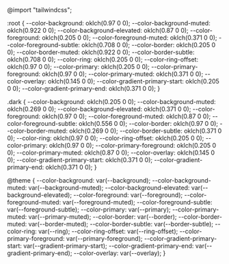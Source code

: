 @import "tailwindcss";

:root {
	--color-background: oklch(0.97 0 0);
	--color-background-muted: oklch(0.922 0 0);
	--color-background-elevated: oklch(0.87 0 0);
	--color-foreground: oklch(0.205 0 0);
	--color-foreground-muted: oklch(0.371 0 0);
	--color-foreground-subtle: oklch(0.708 0 0);
	--color-border: oklch(0.205 0 0);
	--color-border-muted: oklch(0.922 0 0);
	--color-border-subtle: oklch(0.708 0 0);
	--color-ring: oklch(0.205 0 0);
	--color-ring-offset: oklch(0.97 0 0);
	--color-primary: oklch(0.205 0 0);
	--color-primary-foreground: oklch(0.97 0 0);
	--color-primary-muted: oklch(0.371 0 0);
	--color-overlay: oklch(0.145 0 0);
	--color-gradient-primary-start: oklch(0.205 0 0);
	--color-gradient-primary-end: oklch(0.371 0 0);
}

.dark {
	--color-background: oklch(0.205 0 0);
	--color-background-muted: oklch(0.269 0 0);
	--color-background-elevated: oklch(0.371 0 0);
	--color-foreground: oklch(0.97 0 0);
	--color-foreground-muted: oklch(0.87 0 0);
	--color-foreground-subtle: oklch(0.556 0 0);
	--color-border: oklch(0.97 0 0);
	--color-border-muted: oklch(0.269 0 0);
	--color-border-subtle: oklch(0.371 0 0);
	--color-ring: oklch(0.97 0 0);
	--color-ring-offset: oklch(0.205 0 0);
	--color-primary: oklch(0.97 0 0);
	--color-primary-foreground: oklch(0.205 0 0);
	--color-primary-muted: oklch(0.87 0 0);
	--color-overlay: oklch(0.145 0 0);
	--color-gradient-primary-start: oklch(0.371 0 0);
	--color-gradient-primary-end: oklch(0.371 0 0);
}
  
@theme  {
	--color-background: var(--background);
	--color-background-muted: var(--background-muted);
	--color-background-elevated: var(--background-elevated);
	--color-foreground: var(--foreground);
	--color-foreground-muted: var(--foreground-muted);
	--color-foreground-subtle: var(--foreground-subtle);
	--color-primary: var(--primary);
	--color-primary-muted: var(--primary-muted);
	--color-border: var(--border);
	--color-border-muted: var(--border-muted);
	--color-border-subtle: var(--border-subtle);
	--color-ring: var(--ring);
	--color-ring-offset: var(--ring-offset);
	--color-primary-foreground: var(--primary-foreground);
	--color-gradient-primary-start: var(--gradient-primary-start);
	--color-gradient-primary-end: var(--gradient-primary-end);
	--color-overlay: var(--overlay);
}
